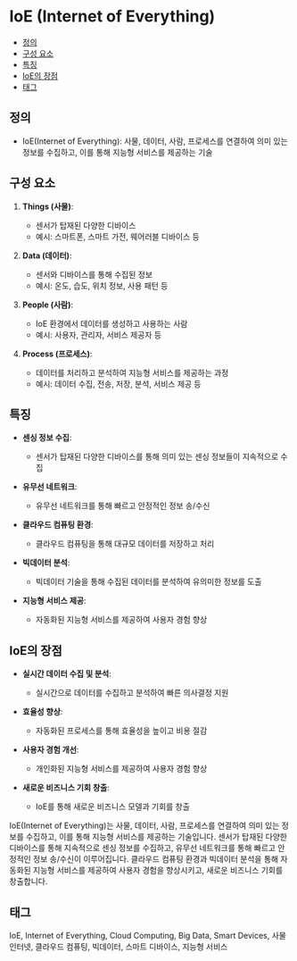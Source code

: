 # IoE (Internet of Everything)

<!-- mtoc-start -->

- [정의](#정의)
- [구성 요소](#구성-요소)
- [특징](#특징)
- [IoE의 장점](#ioe의-장점)
- [태그](#태그)

<!-- mtoc-end -->

## 정의

- IoE(Internet of Everything): 사물, 데이터, 사람, 프로세스를 연결하여 의미 있는 정보를 수집하고, 이를 통해 지능형 서비스를 제공하는 기술

## 구성 요소

1. **Things (사물)**:

   - 센서가 탑재된 다양한 디바이스
   - 예시: 스마트폰, 스마트 가전, 웨어러블 디바이스 등

2. **Data (데이터)**:

   - 센서와 디바이스를 통해 수집된 정보
   - 예시: 온도, 습도, 위치 정보, 사용 패턴 등

3. **People (사람)**:

   - IoE 환경에서 데이터를 생성하고 사용하는 사람
   - 예시: 사용자, 관리자, 서비스 제공자 등

4. **Process (프로세스)**:
   - 데이터를 처리하고 분석하여 지능형 서비스를 제공하는 과정
   - 예시: 데이터 수집, 전송, 저장, 분석, 서비스 제공 등

## 특징

- **센싱 정보 수집**:

  - 센서가 탑재된 다양한 디바이스를 통해 의미 있는 센싱 정보들이 지속적으로 수집

- **유무선 네트워크**:

  - 유무선 네트워크를 통해 빠르고 안정적인 정보 송/수신

- **클라우드 컴퓨팅 환경**:

  - 클라우드 컴퓨팅을 통해 대규모 데이터를 저장하고 처리

- **빅데이터 분석**:

  - 빅데이터 기술을 통해 수집된 데이터를 분석하여 유의미한 정보를 도출

- **지능형 서비스 제공**:
  - 자동화된 지능형 서비스를 제공하여 사용자 경험 향상

## IoE의 장점

- **실시간 데이터 수집 및 분석**:

  - 실시간으로 데이터를 수집하고 분석하여 빠른 의사결정 지원

- **효율성 향상**:

  - 자동화된 프로세스를 통해 효율성을 높이고 비용 절감

- **사용자 경험 개선**:

  - 개인화된 지능형 서비스를 제공하여 사용자 경험 향상

- **새로운 비즈니스 기회 창출**:
  - IoE를 통해 새로운 비즈니스 모델과 기회를 창출

IoE(Internet of Everything)는 사물, 데이터, 사람, 프로세스를 연결하여 의미 있는 정보를 수집하고, 이를 통해 지능형 서비스를 제공하는 기술입니다. 센서가 탑재된 다양한 디바이스를 통해 지속적으로 센싱 정보를 수집하고, 유무선 네트워크를 통해 빠르고 안정적인 정보 송/수신이 이루어집니다. 클라우드 컴퓨팅 환경과 빅데이터 분석을 통해 자동화된 지능형 서비스를 제공하여 사용자 경험을 향상시키고, 새로운 비즈니스 기회를 창출합니다.

## 태그

IoE, Internet of Everything, Cloud Computing, Big Data, Smart Devices, 사물인터넷, 클라우드 컴퓨팅, 빅데이터, 스마트 디바이스, 지능형 서비스
